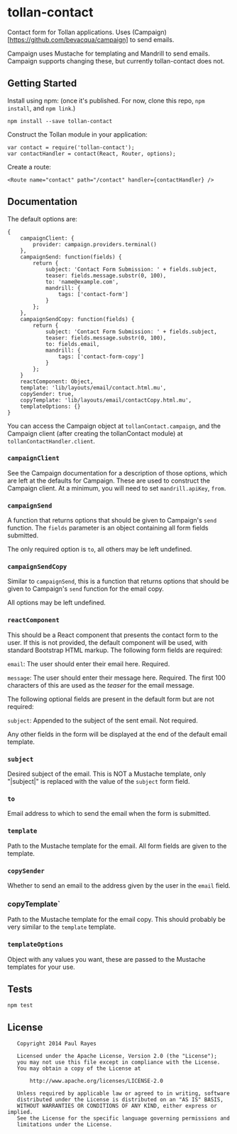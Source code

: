 tollan-contact
==============

Contact form for Tollan applications. Uses (Campaign)[https://github.com/bevacqua/campaign] to send emails.

Campaign uses Mustache for templating and Mandrill to send emails. Campaign supports changing these, but currently tollan-contact does not.

Getting Started
---------------

Install using npm: (once it's published. For now, clone this repo, `npm install`, and `npm link`.)

	npm install --save tollan-contact

Construct the Tollan module in your application:

	var contact = require('tollan-contact');
	var contactHandler = contact(React, Router, options);

Create a route:

	<Route name="contact" path="/contact" handler={contactHandler} />

Documentation
-------------

The default options are:

	{
		campaignClient: {
			provider: campaign.providers.terminal()
		},
		campaignSend: function(fields) {
			return {
				subject: 'Contact Form Submission: ' + fields.subject,
				teaser: fields.message.substr(0, 100),
				to: 'name@example.com',
				mandrill: {
					tags: ['contact-form']
				}
			};
		},
		campaignSendCopy: function(fields) {
			return {
				subject: 'Contact Form Submission: ' + fields.subject,
				teaser: fields.message.substr(0, 100),
				to: fields.email,
				mandrill: {
					tags: ['contact-form-copy']
				}
			};
		}
		reactComponent: Object,
		template: 'lib/layouts/email/contact.html.mu',
		copySender: true,
		copyTemplate: 'lib/layouts/email/contactCopy.html.mu',
		templateOptions: {}
	}

You can access the Campaign object at `tollanContact.campaign`, and the Campaign client (after creating the tollanContact module) at `tollanContactHandler.client`.

### `campaignClient`

See the Campaign documentation for a description of those options, which are left at the defaults for Campaign. These are used to construct the Campaign client. At a minimum, you will need to set `mandrill.apiKey`, `from`.

### `campaignSend`

A function that returns options that should be given to Campaign's `send` function. The `fields` parameter is an object containing all form fields submitted.

The only required option is `to`, all others may be left undefined.

### `campaignSendCopy`

Similar to `campaignSend`, this is a function that returns options that should be given to Campaign's `send` function for the email copy.

All options may be left undefined.

### `reactComponent`

This should be a React component that presents the contact form to the user. If this is not provided, the default component will be used, with standard Bootstrap HTML markup. The following form fields are required:

`email`: The user should enter their email here. Required.

`message`: The user should enter their message here. Required. The first 100 characters of this are used as the *teaser* for the email message.

The following optional fields are present in the default form but are not required:

`subject`: Appended to the subject of the sent email. Not required.

Any other fields in the form will be displayed at the end of the default email template.

### `subject`

Desired subject of the email. This is NOT a Mustache template, only "|subject|" is replaced with the value of the `subject` form field.

### `to`

Email address to which to send the email when the form is submitted.

### `template`

Path to the Mustache template for the email. All form fields are given to the template.

### `copySender`

Whether to send an email to the address given by the user in the `email` field.

### copyTemplate`

Path to the Mustache template for the email copy. This should probably be very similar to the `template` template.

### `templateOptions`

Object with any values you want, these are passed to the Mustache templates for your use.

Tests
-----

	npm test

License
-------

	   Copyright 2014 Paul Rayes

	   Licensed under the Apache License, Version 2.0 (the "License");
	   you may not use this file except in compliance with the License.
	   You may obtain a copy of the License at

	       http://www.apache.org/licenses/LICENSE-2.0

	   Unless required by applicable law or agreed to in writing, software
	   distributed under the License is distributed on an "AS IS" BASIS,
	   WITHOUT WARRANTIES OR CONDITIONS OF ANY KIND, either express or implied.
	   See the License for the specific language governing permissions and
	   limitations under the License.
